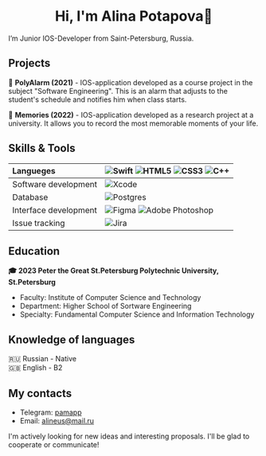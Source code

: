 <h1 align="center">Hi, I'm Alina Potapova👋</h1>

I’m Junior IOS-Developer from Saint-Petersburg, Russia.

<h2>Projects</h2>

🔹 **PolyAlarm (2021)** - IOS-application developed as a course project in the subject "Software Engineering". This is an alarm that adjusts to the student's schedule and notifies him when class starts.

🔹 **Memories (2022)** - IOS-application developed as a research project at a university. It allows you to record the most memorable moments of your life.

<h2>Skills & Tools</h2>


<!-- [![Top Langs](https://github-readme-stats.vercel.app/api/top-langs/?username=pamapp&layout=compact&theme=github_dark&langs_count=3&custom_title=Languages&hide=C)](https://github.com/anuraghazra/github-readme-stats)
 -->
 

| Langueges           | ![Swift](https://img.shields.io/badge/swift-F54A2A?style=for-the-badge&logo=swift&logoColor=white) ![HTML5](https://img.shields.io/badge/html5-%23E34F26.svg?style=for-the-badge&logo=html5&logoColor=white) ![CSS3](https://img.shields.io/badge/css3-%231572B6.svg?style=for-the-badge&logo=css3&logoColor=white) ![C++](https://img.shields.io/badge/c++-%2300599C.svg?style=for-the-badge&logo=c%2B%2B&logoColor=white) |
| :--- | :--- |
| Software development   | ![Xcode](https://img.shields.io/badge/Xcode-007ACC?style=for-the-badge&logo=Xcode&logoColor=white) |
| Database               | ![Postgres](https://img.shields.io/badge/postgres-%23316192.svg?style=for-the-badge&logo=postgresql&logoColor=white) |
| Interface development  | ![Figma](https://img.shields.io/badge/figma-%23F24E1E.svg?style=for-the-badge&logo=figma&logoColor=white) ![Adobe Photoshop](https://img.shields.io/badge/adobe%20photoshop-%2331A8FF.svg?style=for-the-badge&logo=adobe%20photoshop&logoColor=white) |
| Issue tracking         | ![Jira](https://img.shields.io/badge/jira-%230A0FFF.svg?style=for-the-badge&logo=jira&logoColor=white) |


<h2>Education</h2>

**🎓 2023 Peter the Great St.Petersburg Polytechnic University, St.Petersburg**<br>
* Faculty: Institute of Computer Science and Technology<br>
* Department: Higher School of Sortware Engineering<br>
* Specialty: Fundamental Computer Science and Information Technology

<h2>Knowledge of languages</h2>

🇷🇺 Russian - Native 
<br>
🇬🇧 English - B2

<h2>My contacts</h2>

* Telegram: <a href="https://t.me/pamapp">pamapp</a><br>
* Email: <a href="mailto:alineus@mail.ru">alineus@mail.ru</a>

I'm actively looking for new ideas and interesting proposals. I'll be glad to cooperate or communicate!
